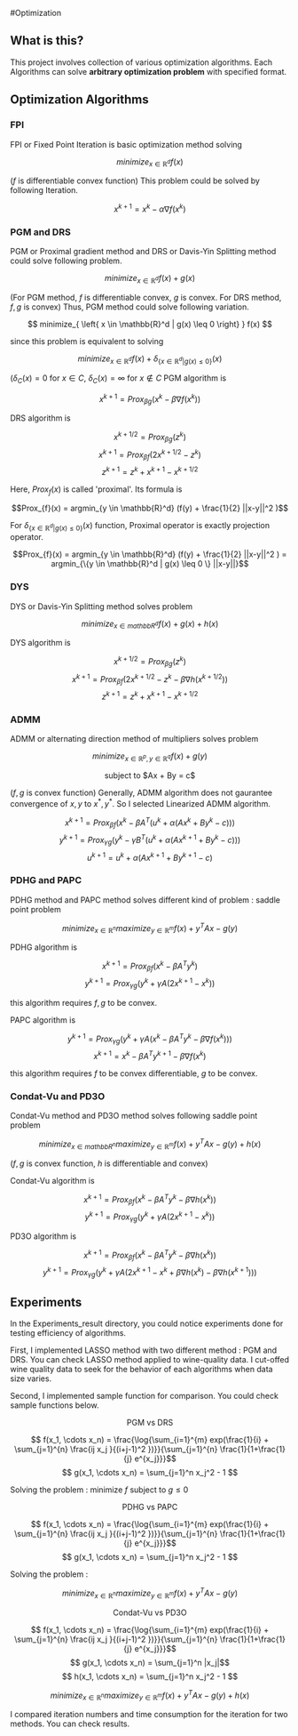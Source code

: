 #Optimization

## What is this?

This project involves collection of various optimization algorithms. 
Each Algorithms can solve **arbitrary optimization problem** with specified format.

## Optimization Algorithms

### FPI

FPI or Fixed Point Iteration is basic optimization method solving

$$ minimize_{x \in \mathbb{R}^d } f(x) $$

($f$ is differentiable convex function)
This problem could be solved by following Iteration.

$$ x^{k+1} = x^k - \alpha \nabla f(x^k) $$

### PGM and DRS

PGM or Proximal gradient method and DRS or Davis-Yin Splitting method could solve following problem.

$$ minimize_{x \in \mathbb{R}^d } f(x) + g(x) $$

(For PGM method, $f$ is differentiable convex, $g$ is convex. For DRS method, $f, g$ is convex)
Thus, PGM method could solve following variation.

$$ minimize_{ \left{ x \in \mathbb{R}^d | g(x) \leq 0 \right} } f(x) $$

since this problem is equivalent to solving

$$ minimize_{x \in \mathbb{R}^d } f(x) + \delta_{\{ x \in \mathbb{R}^d | g(x) \leq 0 \} } (x)$$

($\delta_{C} (x) = 0$ for $x \in C$, $\delta_{C} (x) = \infty$ for $x \notin C$
PGM algorithm is

$$x^{k+1} = Prox_{\beta g} (x^k - \beta \nabla f(x^k))$$

DRS algorithm is

$$x^{k+1/2} = Prox_{\beta g} (z^k)$$
$$x^{k+1} = Prox_{\beta f} (2x^{k+1/2} - z^k)$$
$$z^{k+1} = z^{k} + x^{k+1} - x^{k+1/2}$$

Here, $Prox_{f}(x)$ is called 'proximal'. Its formula is

$$Prox_{f}(x) = argmin_{y \in \mathbb{R}^d} (f(y) + \frac{1}{2} ||x-y||^2 )$$

For $\delta_{\{ x \in \mathbb{R}^d | g(x) \leq 0 \} } (x)$ function, Proximal operator is exactly projection operator.

$$Prox_{f}(x) = argmin_{y \in \mathbb{R}^d} (f(y) + \frac{1}{2} ||x-y||^2 ) = argmin_{\{y \in \mathbb{R}^d | g(x) \leq 0 \} ||x-y||}$$

### DYS

DYS or Davis-Yin Splitting method solves problem

$$ minimize_{x \in mathbb{R}^d} f(x) + g(x) + h(x) $$

DYS algorithm is

$$x^{k+1/2} = Prox_{\beta g} (z^k)$$
$$x^{k+1} = Prox_{\beta f} (2x^{k+1/2} - z^k - \beta \nabla h(x^{k+1/2}))$$
$$z^{k+1} = z^k + x^{k+1} - x^{k+1/2}$$

### ADMM

ADMM or alternating direction method of multipliers solves problem

$$ minimize_{x \in \mathbb{R}^p , y \in \mathbb{R}^q} f(x) + g(y) $$

<center>subject to $Ax + By = c$</center>

($f, g$ is convex function)
Generally, ADMM algorithm does not gaurantee convergence of $x, y$ to $x^*, y^*$. So I selected Linearized ADMM algorithm.

$$x^{k+1} = Prox_{\beta f} (x^k - \beta A^T (u^k + \alpha (Ax^k + By^k - c)))$$
$$y^{k+1} = Prox_{\gamma g} (y^k - \gamma B^T (u^k + \alpha (Ax^{k+1} + By^k - c)))$$
$$u^{k+1} = u^k + \alpha (Ax^{k+1} + By^{k+1} - c)$$

### PDHG and PAPC

PDHG method and PAPC method solves different kind of problem : saddle point problem

$$ minimize_{x \in \mathbb{R}^n} maximize_{y \in \mathbb{R}^m } f(x) + y^T Ax - g(y)$$

PDHG algorithm is

$$x^{k+1} = Prox_{\beta f} (x^k - \beta A^T y^k)$$
$$y^{k+1} = Prox_{\gamma g} (y^k + \gamma A(2x^{k+1} - x^k))$$

this algorithm requires $f, g$ to be convex.

PAPC algorithm is

$$y^{k+1} = Prox_{\gamma g} (y^k + \gamma A(x^k - \beta A^T y^k - \beta \nabla f(x^k)))$$
$$x^{k+1} = x^k - \beta A^T y^{k+1} - \beta \nabla f(x^k)$$

this algorithm requires $f$ to be convex differentiable, $g$ to be convex.

### Condat-Vu and PD3O

Condat-Vu method and PD3O method solves following saddle point problem

$$minimize_{x\in mathbb{R}^n} maximize_{y \in \mathbb{R}^m } f(x) + y^T Ax - g(y) + h(x)$$

($f, g$ is convex function, $h$ is differentiable and convex)

Condat-Vu algorithm is

$$x^{k+1} = Prox_{\beta f} (x^k - \beta A^T y^k - \beta \nabla h(x^k))$$
$$y^{k+1} = Prox_{\gamma g} (y^k + \gamma A (2x^{k+1} - x^k ))$$

PD3O algorithm is

$$x^{k+1} = Prox_{\beta f} (x^k - \beta A^T y^k - \beta \nabla h(x^k))$$
$$y^{k+1} = Prox_{\gamma g} (y^k + \gamma A (2x^{k+1} - x^k + \beta \nabla h(x^k) - \beta \nabla h(x^{k+1})))$$

## Experiments

In the Experiments_result directory, you could notice experiments done for testing efficiency of algorithms.

First, I implemented LASSO method with two different method : PGM and DRS. You can check LASSO method applied to wine-quality data. I cut-offed wine quality data to seek for the behavior of each algorithms when data size varies.

Second, I implemented sample function for comparison. You could check sample functions below.

<center>PGM vs DRS</center>

$$ f(x_1, \cdots x_n) = \frac{\log{\sum_{i=1}^{m} exp(\frac{1}{i} + \sum_{j=1}^{n} \frac{ij x_j }{(i+j-1)^2 })}}{\sum_{j=1}^{n} \frac{1}{1+\frac{1}{j} e^{x_j}}}$$
$$ g(x_1, \cdots x_n) = \sum_{j=1}^n x_j^2 - 1 $$

Solving the problem : minimize $f$ subject to $g \leq 0$

<center>PDHG vs PAPC</center>

$$ f(x_1, \cdots x_n) = \frac{\log{\sum_{i=1}^{m} exp(\frac{1}{i} + \sum_{j=1}^{n} \frac{ij x_j }{(i+j-1)^2 })}}{\sum_{j=1}^{n} \frac{1}{1+\frac{1}{j} e^{x_j}}}$$
$$ g(x_1, \cdots x_n) = \sum_{j=1}^n x_j^2 - 1 $$

Solving the problem :

$$ minimize_{x \in \mathbb{R}^n} maximize_{y \in \mathbb{R}^m } f(x) + y^T Ax - g(y)$$

<center>Condat-Vu vs PD3O</center>

$$ f(x_1, \cdots x_n) = \frac{\log{\sum_{i=1}^{m} exp(\frac{1}{i} + \sum_{j=1}^{n} \frac{ij x_j }{(i+j-1)^2 })}}{\sum_{j=1}^{n} \frac{1}{1+\frac{1}{j} e^{x_j}}}$$
$$ g(x_1, \cdots x_n) = \sum_{j=1}^n |x_j|$$
$$ h(x_1, \cdots x_n) = \sum_{j=1}^n x_j^2 - 1 $$

$$ minimize_{x \in \mathbb{R}^n} maximize_{y \in \mathbb{R}^m } f(x) + y^T Ax - g(y) + h(x)$$

I compared iteration numbers and time consumption for the iteration for two methods. You can check results.
